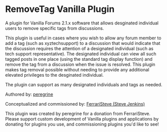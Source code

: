 RemoveTag Vanilla Plugin
========================

A plugin for Vanilla Forums 2.1.x software that allows desginated individual users to remove specific tags from discussions.

This plugin is useful in cases where you wish to allow any forum member to add a tag (such as xyztechsupport) to a discussion that would indicate that the discussion requires the attention of a designated individual (such as tech support representative). 
The designated individual can view all such tagged posts in one place (using the standard tag display function) and remove the tag from a discussion when the issue is resolved. This plugin makes tag removal possible without needing to provide any additional elevated privileges to the desginated individual.

The plugin can support as many designated individuals and tags as needed.

Authored by: <a href="http://vanillaforums.org/profile/36251/peregrine">peregrine</a>

Conceptualized and commissioned by: <a href="http://www.stevejenkins.com/">FerrariSteve (Steve Jenkins)</a>

This plugin was created by peregrine for a donation from FerrariSteve. Please support custom development of Vanilla plugins and applications by donating for plugins you use, and commissioning plugins you'd like to see!
